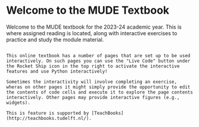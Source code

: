# Welcome to the MUDE Textbook

Welcome to the MUDE textbook for the 2023-24 academic year. This is where assigned reading is located, along with interactive exercises to practice and study the module material.

````{admonition} Interactive Pages---Use Python in your Browser!
    
This online textbook has a number of pages that are set up to be used interactively. On such pages you can use the "Live Code" button under the Rocket Ship icon in the top right to activate the interactive features and use Python interactively!

Sometimes the interactivity will involve completing an exercise, wheras on other pages it might simply provide the opportunity to edit the contents of code cells and execute it to explore the page contents interactively. Other pages may provide interactive figures (e.g., widgets).

This is feature is supported by [TeachBooks](http://teachbooks.tudelft.nl/).
````
